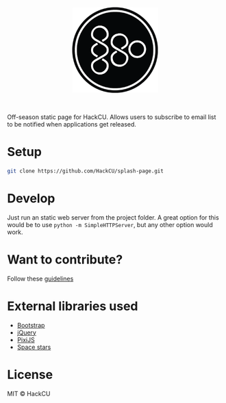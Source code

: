 <br>
<p align="center">
  <img alt="HackCU IV" src="https://github.com/HackCU/splash-page/blob/master/img/hackcu_black.png" width="200"/>
</p>
<br>

Off-season static page for HackCU. Allows users to subscribe to email list to be notified when applications get released.

# Setup

```sh
git clone https://github.com/HackCU/splash-page.git
```


# Develop

Just run an static web server from the project folder. A great option for this would be to use `python -m SimpleHTTPServer`, but any other option would work.

# Want to contribute?
Follow these [guidelines](.github/CONTRIBUTING.md)

# External libraries used

- [Bootstrap](https://getbootstrap.com/docs/3.3/)
- [jQuery](https://jquery.com/)
- [PixiJS](http://www.pixijs.com/)
- [Space stars](https://github.com/Reynau/space)

# License

MIT © HackCU
